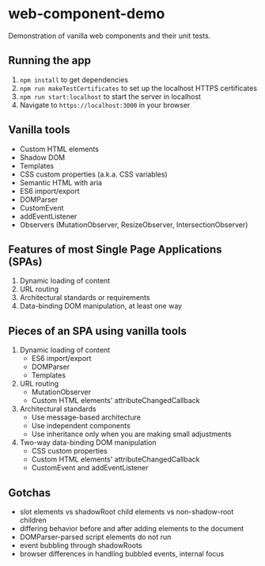 # web-component-demo
Demonstration of vanilla web components and their unit tests.

## Running the app
1. `npm install` to get dependencies
2. `npm run makeTestCertificates` to set up the localhost HTTPS certificates
3. `npm run start:localhost` to start the server in localhost
4. Navigate to `https://localhost:3000` in your browser

## Vanilla tools
- Custom HTML elements
- Shadow DOM
- Templates
- CSS custom properties (a.k.a. CSS variables)
- Semantic HTML with aria
- ES6 import/export
- DOMParser
- CustomEvent
- addEventListener
- Observers (MutationObserver, ResizeObserver, IntersectionObserver)

## Features of most Single Page Applications (SPAs)
1. Dynamic loading of content
2. URL routing
3. Architectural standards or requirements
4. Data-binding DOM manipulation, at least one way

## Pieces of an SPA using vanilla tools
1. Dynamic loading of content
   - ES6 import/export
   - DOMParser
   - Templates
2. URL routing
   - MutationObserver
   - Custom HTML elements' attributeChangedCallback
3. Architectural standards
   - Use message-based architecture
   - Use independent components
   - Use inheritance only when you are making small adjustments
4. Two-way data-binding DOM manipulation
   - CSS custom properties
   - Custom HTML elements' attributeChangedCallback
   - CustomEvent and addEventListener

## Gotchas
- slot elements vs shadowRoot child elements vs non-shadow-root children
- differing behavior before and after adding elements to the document
- DOMParser-parsed script elements do not run
- event bubbling through shadowRoots
- browser differences in handling bubbled events, internal focus
